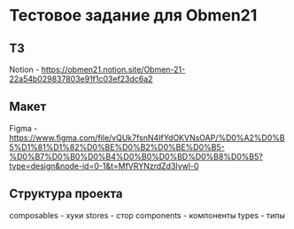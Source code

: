 # Тестовое задание для Obmen21

## ТЗ

Notion - https://obmen21.notion.site/Obmen-21-22a54b029837803e91f1c03ef23dc6a2

## Макет

Figma - https://www.figma.com/file/vQUk7fsnN4IfYdOKVNsOAP/%D0%A2%D0%B5%D1%81%D1%82%D0%BE%D0%B2%D0%BE%D0%B5-%D0%B7%D0%B0%D0%B4%D0%B0%D0%BD%D0%B8%D0%B5?type=design&node-id=0-1&t=MfVRYNzrdZd3Iywl-0

## Структура проекта

composables - хуки
stores - стор
components - компоненты
types - типы
